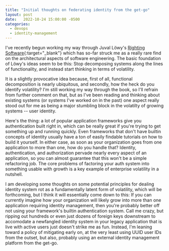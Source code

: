 ```yaml
---
title: "Initial thoughts on federating identity from the get-go"
layout: post
date:   2022-10-24 15:00:00 -0500
categories:
  - devops
  - identity-management
---
```


I've recently begun working my way through Juval Löwy's
[Righting Software](https://www.amazon.com/Righting-Software-Juval-L%C3%B6wy/dp/0136524036/){:target="_blank"}
which has so-far struck me as a really rare find on the architectural aspects of
software engineering. The basic foundation of Löwy's ideas seem to be this: Stop
decomposing systems along the lines of functionality, and instead start thinking in
terms of volatility.

It is a slightly provocative idea because, first of all, functional decomposition is
nearly ubiquitous, and secondly, how the heck do you identify volatility? I'm still
working my way through the book, so I'll refrain from further comment on that, but as I've
been reading and thinking about existing systems (or systems I've worked on in the past)
one aspect really stood out for me as being a major stumbling block in the volatilty
of growing systems -- user identity.

Here's the thing: a lot of popular application frameworks give you authentication built
right in, which can be really great if you're trying to get something up and running
quickly. Even frameworks that don't have builtin concepts of identity usually have a ton
of easily findable tutorials on how to build it yourself. In either case, as soon as
your organization goes from one application to more than one, how do you handle that?
Identity, authentication, and authorization pervade nearly every aspect of an application,
so you can almost guarantee that this won't be a simple refactoring job. The core
problems of factoring your auth system into something usable with growth is a key
example of enterprise volatility in a nutshell.

I am developing some thoughts on some potential principles for dealing identity system
rot as a fundamentally latent form of volatility, which will be forthcoming, but I
think it will essentially come down to this: If you can currently imagine how your
organization will likely grow into more than one application requiring identity
management, then you're probably better off not using your framework's builtin
authentication system. Call me crazy, but ripping out hundreds or even just dozens of
foreign keys downstream to accomodate a newfangled identity system in your legacy
application that is live with active users just doesn't strike me as fun. Instead, I'm
leaning toward a policy of mitigating early on, at the very least using UUID user IDs
from the outset, but also, probably using an external identity management platform from
the get-go.
